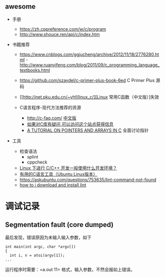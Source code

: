 ## awesome
- 手册
  - https://zh.cppreference.com/w/c/program
  - http://www.shouce.ren/api/c/index.htm
  
- 书籍推荐
  - https://www.cnblogs.com/ggjucheng/archive/2012/11/18/2776280.html
  -http://www.ruanyifeng.com/blog/2011/09/c_programming_language_textbooks.html
  - https://github.com/szaydel/c-primer-plus-book-6ed C Primer Plus 源码
  
  - [[http://net.pku.edu.cn/~yhf/linux_c/][Linux 常用C函数（中文版）]失效
  - C语言程序-现代方法推荐的资源
    - http://c-faq.com/ [中文版](http://c-faq-chn.sourceforge.net/ccfaq/index.html)
    - [如果对C库有疑问,可以访问这个站点获得信息](https://www-s.acm.illinois.edu/webmonkeys/book/c_guide/index.html)
    - [A TUTORIAL ON POINTERS AND ARRAYS IN C](http://pweb.netcom.com/~tjensen/ptr/pointers.htm) 全面讨论指针
  
- 工具
  - 检查语法
    - splint
    - cppcheck
  - [Linux 下进行 C/C++ 开发一般使用什么开发环境？](https://www.zhihu.com/question/19848310)
  - [有用的C语言工具（Ubuntu Linux版本）](https://blog.csdn.net/jubincn/article/details/7284164)
  - https://askubuntu.com/questions/753635/lint-command-not-found
  - [how to i download and install lint](https://stackoverflow.com/questions/6881269/how-do-i-download-and-install-lint)

# 调试记录
  
## Segmentation fault (core dumped)
最后发现，错误原因为未输入输入参数，如下  
```
int main(int argc, char *argv[])
{
  int i, n = atoi(argv[1]);
...
```
运行程序时需要：=a.out 11= 格式，输入参数，不然会报如上错误。  
